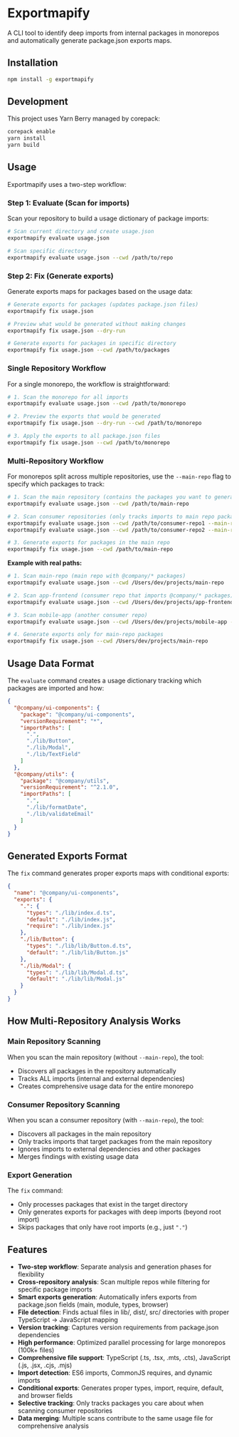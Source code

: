 # Exportmapify

A CLI tool to identify deep imports from internal packages in monorepos and automatically generate package.json exports maps.

## Installation

```bash
npm install -g exportmapify
```

## Development

This project uses Yarn Berry managed by corepack:

```bash
corepack enable
yarn install
yarn build
```

## Usage

Exportmapify uses a two-step workflow:

### Step 1: Evaluate (Scan for imports)

Scan your repository to build a usage dictionary of package imports:

```bash
# Scan current directory and create usage.json
exportmapify evaluate usage.json

# Scan specific directory
exportmapify evaluate usage.json --cwd /path/to/repo
```

### Step 2: Fix (Generate exports)

Generate exports maps for packages based on the usage data:

```bash
# Generate exports for packages (updates package.json files)
exportmapify fix usage.json

# Preview what would be generated without making changes
exportmapify fix usage.json --dry-run

# Generate exports for packages in specific directory
exportmapify fix usage.json --cwd /path/to/packages
```

### Single Repository Workflow

For a single monorepo, the workflow is straightforward:

```bash
# 1. Scan the monorepo for all imports
exportmapify evaluate usage.json --cwd /path/to/monorepo

# 2. Preview the exports that would be generated
exportmapify fix usage.json --dry-run --cwd /path/to/monorepo

# 3. Apply the exports to all package.json files
exportmapify fix usage.json --cwd /path/to/monorepo
```

### Multi-Repository Workflow

For monorepos split across multiple repositories, use the `--main-repo` flag to specify which packages to track:

```bash
# 1. Scan the main repository (contains the packages you want to generate exports for)
exportmapify evaluate usage.json --cwd /path/to/main-repo

# 2. Scan consumer repositories (only tracks imports to main repo packages)
exportmapify evaluate usage.json --cwd /path/to/consumer-repo1 --main-repo /path/to/main-repo
exportmapify evaluate usage.json --cwd /path/to/consumer-repo2 --main-repo /path/to/main-repo

# 3. Generate exports for packages in the main repo
exportmapify fix usage.json --cwd /path/to/main-repo
```

**Example with real paths:**

```bash
# 1. Scan main-repo (main repo with @company/* packages)
exportmapify evaluate usage.json --cwd /Users/dev/projects/main-repo

# 2. Scan app-frontend (consumer repo that imports @company/* packages)
exportmapify evaluate usage.json --cwd /Users/dev/projects/app-frontend --main-repo /Users/dev/projects/main-repo

# 3. Scan mobile-app (another consumer repo)
exportmapify evaluate usage.json --cwd /Users/dev/projects/mobile-app --main-repo /Users/dev/projects/main-repo

# 4. Generate exports only for main-repo packages
exportmapify fix usage.json --cwd /Users/dev/projects/main-repo
```

## Usage Data Format

The `evaluate` command creates a usage dictionary tracking which packages are imported and how:

```json
{
  "@company/ui-components": {
    "package": "@company/ui-components",
    "versionRequirement": "*",
    "importPaths": [
      ".",
      "./lib/Button",
      "./lib/Modal",
      "./lib/TextField"
    ]
  },
  "@company/utils": {
    "package": "@company/utils",
    "versionRequirement": "^2.1.0",
    "importPaths": [
      ".",
      "./lib/formatDate",
      "./lib/validateEmail"
    ]
  }
}
```

## Generated Exports Format

The `fix` command generates proper exports maps with conditional exports:

```json
{
  "name": "@company/ui-components",
  "exports": {
    ".": {
      "types": "./lib/index.d.ts",
      "default": "./lib/index.js",
      "require": "./lib/index.js"
    },
    "./lib/Button": {
      "types": "./lib/lib/Button.d.ts",
      "default": "./lib/lib/Button.js"
    },
    "./lib/Modal": {
      "types": "./lib/lib/Modal.d.ts",
      "default": "./lib/lib/Modal.js"
    }
  }
}
```

## How Multi-Repository Analysis Works

### Main Repository Scanning
When you scan the main repository (without `--main-repo`), the tool:
- Discovers all packages in the repository automatically
- Tracks ALL imports (internal and external dependencies)
- Creates comprehensive usage data for the entire monorepo

### Consumer Repository Scanning
When you scan a consumer repository (with `--main-repo`), the tool:
- Discovers all packages in the main repository
- Only tracks imports that target packages from the main repository
- Ignores imports to external dependencies and other packages
- Merges findings with existing usage data

### Export Generation
The `fix` command:
- Only processes packages that exist in the target directory
- Only generates exports for packages with deep imports (beyond root import)
- Skips packages that only have root imports (e.g., just `"."`)

## Features

- **Two-step workflow**: Separate analysis and generation phases for flexibility
- **Cross-repository analysis**: Scan multiple repos while filtering for specific package imports
- **Smart exports generation**: Automatically infers exports from package.json fields (main, module, types, browser)
- **File detection**: Finds actual files in lib/, dist/, src/ directories with proper TypeScript → JavaScript mapping
- **Version tracking**: Captures version requirements from package.json dependencies
- **High performance**: Optimized parallel processing for large monorepos (100k+ files)
- **Comprehensive file support**: TypeScript (.ts, .tsx, .mts, .cts), JavaScript (.js, .jsx, .cjs, .mjs)
- **Import detection**: ES6 imports, CommonJS requires, and dynamic imports
- **Conditional exports**: Generates proper types, import, require, default, and browser fields
- **Selective tracking**: Only tracks packages you care about when scanning consumer repositories
- **Data merging**: Multiple scans contribute to the same usage file for comprehensive analysis